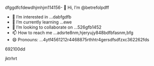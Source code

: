 dfggdfcfdewdhjmhjm114156- 👋 Hi, I’m @betrefolpdff
- 👀 I’m interested in ...dabfgdfb
- 🌱 I’m currently learning ...ewe
- 💞️ I’m looking to collaborate on ...526gfb1452
- 📫 How to reach me ...adsrte8nm,hjeryujy848bdfbfasnm,bfg
- 😄 Pronouns: ...4ytf4561212r4468875rthhtr4gersdfsdfzxc362262fds
<!---5454sdf7887rgr6338588egrerfdassad
betrefolp/betrefolp is a ✨ special ✨ repository because itfghs `README.md` (this file) appears on qweqweyourhfmmmGitHub profile.2gervdsvdszxczxc
You can click the Preview link to take a look atwre your2363xcvsevbnewweg
changes.225959441413333yeer
--->692100dd
jktrhrt
